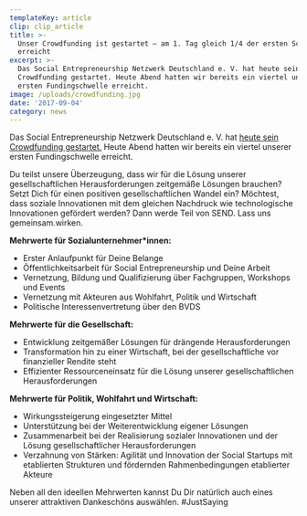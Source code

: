 ```yaml
---
templateKey: article
clip: clip_article
title: >-
  Unser Crowdfunding ist gestartet – am 1. Tag gleich 1/4 der ersten Schwelle
  erreicht
excerpt: >-
  Das Social Entrepreneurship Netzwerk Deutschland e. V. hat heute sein
  Crowdfunding gestartet. Heute Abend hatten wir bereits ein viertel unserer
  ersten Fundingschwelle erreicht.
image: /uploads/crowdfunding.jpg
date: '2017-09-04'
category: news
---
```

Das Social Entrepreneurship Netzwerk Deutschland e. V. hat [heute sein Crowdfunding gestartet.](https://www.startnext.com/send) Heute Abend hatten wir bereits ein viertel unserer ersten Fundingschwelle erreicht.

Du teilst unsere Überzeugung, dass wir für die Lösung unserer gesellschaftlichen Herausforderungen zeitgemäße Lösungen brauchen? Setzt Dich für einen positiven gesellschaftlichen Wandel ein? Möchtest, dass soziale Innovationen mit dem gleichen Nachdruck wie technologische Innovationen gefördert werden? Dann werde Teil von SEND. Lass uns gemeinsam.wirken.

**Mehrwerte für Sozialunternehmer*innen:**

* Erster Anlaufpunkt für Deine Belange
* Öffentlichkeitsarbeit für Social Entrepreneurship und Deine Arbeit
* Vernetzung, Bildung und Qualifizierung über Fachgruppen, Workshops und Events
* Vernetzung mit Akteuren aus Wohlfahrt, Politik und Wirtschaft
* Politische Interessenvertretung über den BVDS

**Mehrwerte für die Gesellschaft:**

* Entwicklung zeitgemäßer Lösungen für drängende Herausforderungen
* Transformation hin zu einer Wirtschaft, bei der gesellschaftliche vor finanzieller Rendite steht
* Effizienter Ressourceneinsatz für die Lösung unserer gesellschaftlichen Herausforderungen

**Mehrwerte für Politik, Wohlfahrt und Wirtschaft:**

* Wirkungssteigerung eingesetzter Mittel
* Unterstützung bei der Weiterentwicklung eigener Lösungen
* Zusammenarbeit bei der Realisierung sozialer Innovationen und der Lösung gesellschaftlicher Herausforderungen
* Verzahnung von Stärken: Agilität und Innovation der Social Startups mit etablierten Strukturen und fördernden Rahmenbedingungen etablierter Akteure

Neben all den ideellen Mehrwerten kannst Du Dir natürlich auch eines unserer attraktiven Dankeschöns auswählen. #JustSaying
